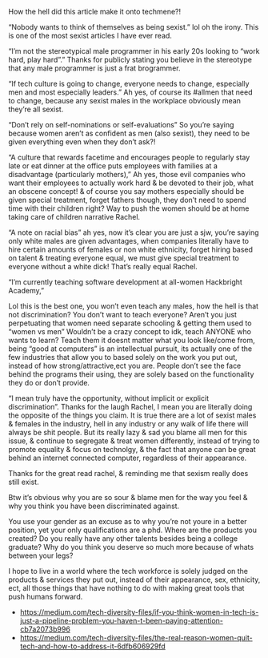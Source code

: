 How the hell did this article make it onto techmene?!

“Nobody wants to think of themselves as being sexist.” lol oh the irony. This is one of the most sexist articles I have ever read.

“I’m not the stereotypical male programmer in his early 20s looking to “work hard, play hard”.” Thanks for publicly stating you believe in the stereotype that any male programmer is just a frat brogrammer.

“If tech culture is going to change, everyone needs to change, especially men and most especially leaders.” Ah yes, of course its #allmen that need to change, because any sexist males in the workplace obviously mean they’re all sexist.

“Don’t rely on self-nominations or self-evaluations” So you’re saying because women aren’t as confident as men (also sexist), they need to be given everything even when they don’t ask?!

“A culture that rewards facetime and encourages people to regularly stay late or eat dinner at the office puts employees with families at a disadvantage (particularly mothers),” Ah yes, those evil companies who want their employees to actually work hard & be devoted to their job, what an obscene concept! & of course you say mothers especially should be given special treatment, forget fathers though, they don’t need to spend time with their children right? Way to push the women should be at home taking care of children narrative Rachel.

“A note on racial bias” ah yes, now it’s clear you are just a sjw, you’re saying only white males are given advantages, when companies literally have to hire certain amounts of females or non white ethnicity, forget hiring based on talent & treating everyone equal, we must give special treatment to everyone without a white dick! That’s really equal Rachel.

“I’m currently teaching software development at all-women Hackbright Academy,”

Lol this is the best one, you won’t even teach any males, how the hell is that not discrimination? You don’t want to teach everyone? Aren’t you just perpetuating that women need separate schooling & getting them used to “women vs men” Wouldn’t be a crazy concept to idk, teach ANYONE who wants to learn? Teach them it doesnt matter what you look like/come from, being “good at computers” is an intellectual pursuit, its actually one of the few industries that allow you to based solely on the work you put out, instead of how strong/attractive,ect you are. People don’t see the face behind the programs their using, they are solely based on the functionality they do or don’t provide.

“I mean truly have the opportunity, without implicit or explicit discrimination”. Thanks for the laugh Rachel, I mean you are literally doing the opposite of the things you claim. It is true there are a lot of sexist males & females in the industry, hell in any industry or any walk of life there will always be shit people. But its really lazy & sad you blame all men for this issue, & continue to segregate & treat women differently, instead of trying to promote equality & focus on technolgy, & the fact that anyone can be great behind an internet connected computer, regardless of their appearance.

Thanks for the great read rachel, & reminding me that sexism really does still exist.

Btw it’s obvious why you are so sour & blame men for the way you feel & why you think you have been discriminated against.

You use your gender as an excuse as to why you’re not youre in a better position, yet your only qualifications are a phd. Where are the products you created? Do you really have any other talents besides being a college graduate? Why do you think you deserve so much more because of whats between your legs?

I hope to live in a world where the tech workforce is solely judged on the products & services they put out, instead of their appearance, sex, ethnicity, ect, all those things that have nothing to do with making great tools that push humans forward.

- https://medium.com/tech-diversity-files/if-you-think-women-in-tech-is-just-a-pipeline-problem-you-haven-t-been-paying-attention-cb7a2073b996 
- https://medium.com/tech-diversity-files/the-real-reason-women-quit-tech-and-how-to-address-it-6dfb606929fd 

